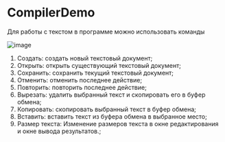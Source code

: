 # CompilerDemo
Для работы с текстом в программе можно использовать команды

![image](https://github.com/Radramor/CompilerDemo/assets/113186564/0b317a36-ce6f-4a1c-ac8f-70a0d88b8021)
1. Создать: создать новый текстовый документ;
2. Открыть: открыть существующий текстовый документ;
3. Сохранить: сохранить текущий текстовый документ;
4. Отменить: отменить последнее действие;
5. Повторить: повторить последнее действие;
6. Вырезать: удалить выбранный текст и скопировать его в буфер обмена;
7. Копировать: скопировать выбранный текст в буфер обмена;
8. Вставить: вставить текст из буфера обмена в выбранное место;
9. Размер текста: Изменение размеров текста в окне редактирования и окне вывода результатов.;
